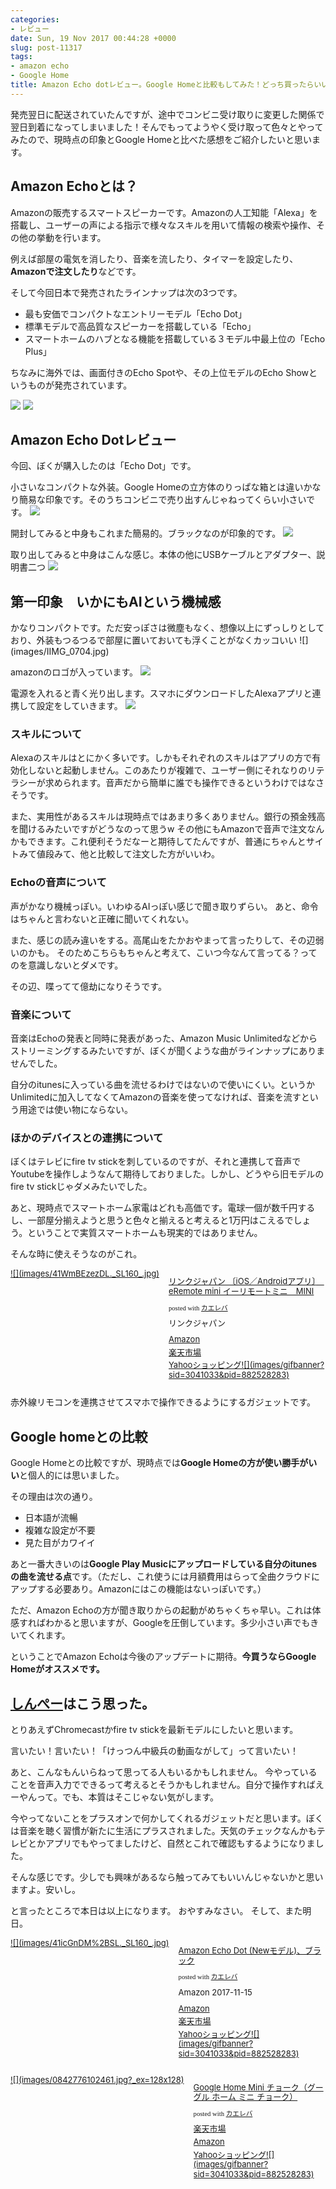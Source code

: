 ```yaml
---
categories:
- レビュー
date: Sun, 19 Nov 2017 00:44:28 +0000
slug: post-11317
tags:
- amazon echo
- Google Home
title: Amazon Echo dotレビュー。Google Homeと比較もしてみた！どっち買ったらいいのか？
---
```


発売翌日に配送されていたんですが、途中でコンビニ受け取りに変更した関係で翌日到着になってしまいました！そんでもってようやく受け取って色々とやってみたので、現時点の印象とGoogle Homeと比べた感想をご紹介したいと思います。<!--more-->
<h2>Amazon Echoとは？</h2>
Amazonの販売するスマートスピーカーです。Amazonの人工知能「Alexa」を搭載し、ユーザーの声による指示で様々なスキルを用いて情報の検索や操作、その他の挙動を行います。

例えば部屋の電気を消したり、音楽を流したり、タイマーを設定したり、<strong>Amazonで注文したり</strong>などです。

そして今回日本で発売されたラインナップは次の3つです。
<ul>
 	<li>最も安価でコンパクトなエントリーモデル「Echo Dot」</li>
 	<li>標準モデルで高品質なスピーカーを搭載している「Echo」</li>
 	<li>スマートホームのハブとなる機能を搭載している３モデル中最上位の「Echo Plus」</li>
</ul>
ちなみに海外では、画面付きのEcho Spotや、その上位モデルのEcho Showというものが発売されています。

![](images/INewImage.png)
![](images/INewImage-1.png)
<h2>Amazon Echo Dotレビュー</h2>
今回、ぼくが購入したのは「Echo Dot」です。

小さいなコンパクトな外装。Google Homeの立方体のりっぱな箱とは違いかなり簡易な印象です。そのうちコンビニで売り出すんじゃねってくらい小さいです。
![](images/IIMG_0700.jpg)

開封してみると中身もこれまた簡易的。ブラックなのが印象的です。
![](images/IIMG_0702.jpg)

取り出してみると中身はこんな感じ。本体の他にUSBケーブルとアダプター、説明書二つ
![](images/IIMG_0703.jpg)
<h2>第一印象　いかにもAIという機械感</h2>
かなりコンパクトです。ただ安っぽさは微塵もなく、想像以上にずっしりとしており、外装もつるつるで部屋に置いておいても浮くことがなくカッコいい
![](images/IIMG_0704.jpg)

amazonのロゴが入っています。
![](images/IIMG_0705.jpg)

電源を入れると青く光り出します。スマホにダウンロードしたAlexaアプリと連携して設定をしていきます。
![](images/IIMG_0706.jpg)
<h3>スキルについて</h3>
Alexaのスキルはとにかく多いです。しかもそれぞれのスキルはアプリの方で有効化しないと起動しません。このあたりが複雑で、ユーザー側にそれなりのリテラシーが求められます。音声だから簡単に誰でも操作できるというわけではなさそうです。

また、実用性があるスキルは現時点ではあまり多くありません。銀行の預金残高を聞けるみたいですがどうなのって思うw
その他にもAmazonで音声で注文なんかもできます。これ便利そうだなーと期待してたんですが、普通にちゃんとサイトみて値段みて、他と比較して注文した方がいいわ。
<h3>Echoの音声について</h3>
声がかなり機械っぽい。いわゆるAIっぽい感じで聞き取りずらい。
あと、命令はちゃんと言わないと正確に聞いてくれない。

また、感じの読み違いをする。高尾山をたかおやまって言ったりして、その辺弱いのかも。
そのためこちらもちゃんと考えて、こいつ今なんて言ってる？ってのを意識しないとダメです。

その辺、喋ってて億劫になりそうです。
<h3>音楽について</h3>
音楽はEchoの発表と同時に発表があった、Amazon Music Unlimitedなどからストリーミングするみたいですが、ぼくが聞くような曲がラインナップにありませんでした。

自分のitunesに入っている曲を流せるわけではないので使いにくい。というかUnlimitedに加入してなくてAmazonの音楽を使ってなければ、音楽を流すという用途では使い物にならない。
<h3>ほかのデバイスとの連携について</h3>
ぼくはテレビにfire tv stickを刺しているのですが、それと連携して音声でYoutubeを操作しようなんて期待しておりました。しかし、どうやら旧モデルのfire tv stickじゃダメみたいでした。

あと、現時点でスマートホーム家電はどれも高価です。電球一個が数千円するし、一部屋分揃えようと思うと色々と揃えると考えると1万円はこえるでしょう。ということで実質スマートホームも現実的ではありません。

そんな時に使えそうなのがこれ。
<div class="kaerebalink-box" style="text-align: left; padding-bottom: 20px; font-size: small; /zoom: 1; overflow: hidden;">
<div class="kaerebalink-image" style="float: left; margin: 0 15px 10px 0;"><a href="http://www.amazon.co.jp/exec/obidos/ASIN/B076YF19G9/warawareotoko-22/" target="_blank" rel="noopener">![](images/41WmBEzezDL._SL160_.jpg)</a></div>
<div class="kaerebalink-info" style="line-height: 120%; /zoom: 1; overflow: hidden;">
<div class="kaerebalink-name" style="margin-bottom: 10px; line-height: 120%;">

<a href="http://www.amazon.co.jp/exec/obidos/ASIN/B076YF19G9/warawareotoko-22/" target="_blank" rel="noopener">リンクジャパン 〔iOS／Androidアプリ〕　eRemote mini イーリモートミニ　MINI</a>
<div class="kaerebalink-powered-date" style="font-size: 8pt; margin-top: 5px; font-family: verdana; line-height: 120%;">posted with <a href="http://kaereba.com" target="_blank" rel="nofollow noopener">カエレバ</a></div>
</div>
<div class="kaerebalink-detail" style="margin-bottom: 5px;">リンクジャパン</div>
<div class="kaerebalink-link1" style="margin-top: 10px;">
<div class="shoplinkamazon" style="margin: 5px 0;"><a href="http://www.amazon.co.jp/gp/search?keywords=eremote&amp;__mk_ja_JP=%E3%82%AB%E3%82%BF%E3%82%AB%E3%83%8A&amp;tag=warawareotoko-22" target="_blank" rel="noopener">Amazon</a></div>
<div class="shoplinkrakuten" style="margin: 5px 0;"><a href="https://hb.afl.rakuten.co.jp/hgc/121ed5e1.954a9ce3.121ed5e2.9fc704ba/?pc=http%3A%2F%2Fsearch.rakuten.co.jp%2Fsearch%2Fmall%2Feremote%2F-%2Ff.1-p.1-s.1-sf.0-st.A-v.2%3Fx%3D0%26scid%3Daf_ich_link_urltxt%26m%3Dhttp%3A%2F%2Fm.rakuten.co.jp%2F" target="_blank" rel="noopener">楽天市場</a></div>
<div class="shoplinkyahoo" style="margin: 5px 0;"><a href="//ck.jp.ap.valuecommerce.com/servlet/referral?sid=3041033&amp;pid=882528283&amp;vc_url=http%3A%2F%2Fsearch.shopping.yahoo.co.jp%2Fsearch%3Fp%3Deremote&amp;vcptn=kaereba" target="_blank" rel="noopener">Yahooショッピング![](images/gifbanner?sid=3041033&amp;pid=882528283)</a></div>
</div>
</div>
<div class="booklink-footer" style="clear: left;"></div>
</div>
赤外線リモコンを連携させてスマホで操作できるようにするガジェットです。
<h2>Google homeとの比較</h2>
Google Homeとの比較ですが、現時点では<strong>Google Homeの方が使い勝手がいい</strong>と個人的には思いました。

その理由は次の通り。
<ul>
 	<li>日本語が流暢</li>
 	<li>複雑な設定が不要</li>
 	<li>見た目がカワイイ</li>
</ul>
あと一番大きいのは<strong>Google Play Musicにアップロードしている自分のitunesの曲を流せる点</strong>です。（ただし、これ使うには月額費用はらって全曲クラウドにアップする必要あり。Amazonにはこの機能はないっぽいです。）

ただ、Amazon Echoの方が聞き取りからの起動がめちゃくちゃ早い。これは体感すればわかると思いますが、Googleを圧倒しています。多少小さい声でもきいてくれます。

ということでAmazon Echoは今後のアップデートに期待。<strong>今買うならGoogle Homeがオススメです。</strong>
<h2><a href="https://twitter.com/s_s_p_y">しんぺー</a>はこう思った。</h2>
とりあえずChromecastかfire tv stickを最新モデルにしたいと思います。

言いたい！言いたい！「けっつん中級兵の動画ながして」って言いたい！

あと、こんなもんいらねって思ってる人もいるかもしれません。
今やっていることを音声入力でできるって考えるとそうかもしれません。自分で操作すればえーやんって。でも、本質はそこじゃない気がします。

今やってないことをプラスオンで何かしてくれるガジェットだと思います。ぼくは音楽を聴く習慣が新たに生活にプラスされました。天気のチェックなんかもテレビとかアプリでもやってましたけど、自然とこれで確認もするようになりました。

そんな感じです。少しでも興味があるなら触ってみてもいいんじゃないかと思いますよ。安いし。

と言ったところで本日は以上になります。
おやすみなさい。
そして、また明日。
<div class="kaerebalink-box" style="text-align: left; padding-bottom: 20px; font-size: small; /zoom: 1; overflow: hidden;">
<div class="kaerebalink-image" style="float: left; margin: 0 15px 10px 0;"><a href="http://www.amazon.co.jp/exec/obidos/ASIN/B072B5BTLK/warawareotoko-22/" target="_blank" rel="noopener">![](images/41icGnDM%2BSL._SL160_.jpg)</a></div>
<div class="kaerebalink-info" style="line-height: 120%; /zoom: 1; overflow: hidden;">
<div class="kaerebalink-name" style="margin-bottom: 10px; line-height: 120%;">

<a href="http://www.amazon.co.jp/exec/obidos/ASIN/B072B5BTLK/warawareotoko-22/" target="_blank" rel="noopener">Amazon Echo Dot (Newモデル)、ブラック</a>
<div class="kaerebalink-powered-date" style="font-size: 8pt; margin-top: 5px; font-family: verdana; line-height: 120%;">posted with <a href="http://kaereba.com" target="_blank" rel="nofollow noopener">カエレバ</a></div>
</div>
<div class="kaerebalink-detail" style="margin-bottom: 5px;">Amazon 2017-11-15</div>
<div class="kaerebalink-link1" style="margin-top: 10px;">
<div class="shoplinkamazon" style="margin: 5px 0;"><a href="http://www.amazon.co.jp/gp/search?keywords=google%20home&amp;__mk_ja_JP=%E3%82%AB%E3%82%BF%E3%82%AB%E3%83%8A&amp;tag=warawareotoko-22" target="_blank" rel="noopener">Amazon</a></div>
<div class="shoplinkrakuten" style="margin: 5px 0;"><a href="https://hb.afl.rakuten.co.jp/hgc/121ed5e1.954a9ce3.121ed5e2.9fc704ba/?pc=http%3A%2F%2Fsearch.rakuten.co.jp%2Fsearch%2Fmall%2Fgoogle%2520home%2F-%2Ff.1-p.1-s.1-sf.0-st.A-v.2%3Fx%3D0%26scid%3Daf_ich_link_urltxt%26m%3Dhttp%3A%2F%2Fm.rakuten.co.jp%2F" target="_blank" rel="noopener">楽天市場</a></div>
<div class="shoplinkyahoo" style="margin: 5px 0;"><a href="//ck.jp.ap.valuecommerce.com/servlet/referral?sid=3041033&amp;pid=882528283&amp;vc_url=http%3A%2F%2Fsearch.shopping.yahoo.co.jp%2Fsearch%3Fp%3Dgoogle%2520home&amp;vcptn=kaereba" target="_blank" rel="noopener">Yahooショッピング![](images/gifbanner?sid=3041033&amp;pid=882528283)</a></div>
</div>
</div>
<div class="booklink-footer" style="clear: left;"></div>
</div>
<div class="kaerebalink-box" style="text-align: left; padding-bottom: 20px; font-size: small; /zoom: 1; overflow: hidden;">
<div class="kaerebalink-image" style="float: left; margin: 0 15px 10px 0;"><a href="https://hb.afl.rakuten.co.jp/hgc/g00q0724.aa53o477.g00q0724.aa53p383/?pc=https%3A%2F%2Fitem.rakuten.co.jp%2Fbook%2F15182442%2F&amp;m=http%3A%2F%2Fm.rakuten.co.jp%2Fbook%2Fi%2F18832250%2F" target="_blank" rel="noopener">![](images/0842776102461.jpg?_ex=128x128)</a></div>
<div class="kaerebalink-info" style="line-height: 120%; /zoom: 1; overflow: hidden;">
<div class="kaerebalink-name" style="margin-bottom: 10px; line-height: 120%;">

<a href="https://hb.afl.rakuten.co.jp/hgc/g00q0724.aa53o477.g00q0724.aa53p383/?pc=https%3A%2F%2Fitem.rakuten.co.jp%2Fbook%2F15182442%2F&amp;m=http%3A%2F%2Fm.rakuten.co.jp%2Fbook%2Fi%2F18832250%2F" target="_blank" rel="noopener">Google Home Mini チョーク（グーグル ホーム ミニ チョーク）</a>
<div class="kaerebalink-powered-date" style="font-size: 8pt; margin-top: 5px; font-family: verdana; line-height: 120%;">posted with <a href="http://kaereba.com" target="_blank" rel="nofollow noopener">カエレバ</a></div>
</div>
<div class="kaerebalink-detail" style="margin-bottom: 5px;"></div>
<div class="kaerebalink-link1" style="margin-top: 10px;">
<div class="shoplinkrakuten" style="margin: 5px 0;"><a href="https://hb.afl.rakuten.co.jp/hgc/121ed5e1.954a9ce3.121ed5e2.9fc704ba/?pc=http%3A%2F%2Fsearch.rakuten.co.jp%2Fsearch%2Fmall%2Fgoogle%2520home%2F-%2Ff.1-p.1-s.1-sf.0-st.A-v.2%3Fx%3D0%26scid%3Daf_ich_link_urltxt%26m%3Dhttp%3A%2F%2Fm.rakuten.co.jp%2F" target="_blank" rel="noopener">楽天市場</a></div>
<div class="shoplinkamazon" style="margin: 5px 0;"><a href="http://www.amazon.co.jp/gp/search?keywords=google%20home&amp;__mk_ja_JP=%E3%82%AB%E3%82%BF%E3%82%AB%E3%83%8A&amp;tag=warawareotoko-22" target="_blank" rel="noopener">Amazon</a></div>
<div class="shoplinkyahoo" style="margin: 5px 0;"><a href="//ck.jp.ap.valuecommerce.com/servlet/referral?sid=3041033&amp;pid=882528283&amp;vc_url=http%3A%2F%2Fsearch.shopping.yahoo.co.jp%2Fsearch%3Fp%3Dgoogle%2520home&amp;vcptn=kaereba" target="_blank" rel="noopener">Yahooショッピング![](images/gifbanner?sid=3041033&amp;pid=882528283)</a></div>
</div>
</div>
<div class="booklink-footer" style="clear: left;"></div>
</div>